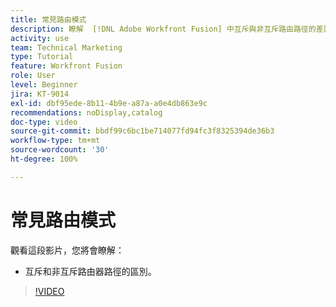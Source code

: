 ```yaml
---
title: 常見路由模式
description: 瞭解  [!DNL Adobe Workfront Fusion] 中互斥與非互斥路由路徑的差異。
activity: use
team: Technical Marketing
type: Tutorial
feature: Workfront Fusion
role: User
level: Beginner
jira: KT-9014
exl-id: dbf95ede-8b11-4b9e-a87a-a0e4db863e9c
recommendations: noDisplay,catalog
doc-type: video
source-git-commit: bbdf99c6bc1be714077fd94fc3f8325394de36b3
workflow-type: tm+mt
source-wordcount: '30'
ht-degree: 100%

---
```


# 常見路由模式

觀看這段影片，您將會瞭解：

* 互斥和非互斥路由器路徑的區別。

>[!VIDEO](https://video.tv.adobe.com/v/335273/?quality=12&learn=on&enablevpops=1)
